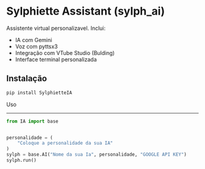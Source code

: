 # Sylphiette Assistant (sylph_ai)

Assistente virtual personalizavel. Inclui:

- IA com Gemini
- Voz com pyttsx3
- Integração com VTube Studio (Bulding)
- Interface terminal personalizada

## Instalação

```bash
pip install SylphietteIA

```

Uso


---


```python
from IA import base


personalidade = (
    "Coloque a personalidade da sua IA"
)
sylph = base.AI("Nome da sua Ia", personalidade, "GOOGLE API KEY")
sylph.run()

```
